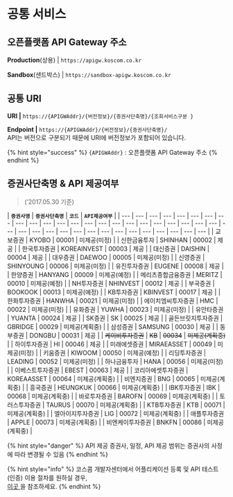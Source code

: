 # 공통 서비스

## **오픈플랫폼 API Gateway 주소** 

**Production**\(상용\)         \|    `https://apigw.koscom.co.kr`

**Sandbox**\(샌드박스\)     \|    `https://sandbox-apigw.koscom.co.kr`



## 공통 URI

**URI                   \|**     `https://{APIGWAddr}/{버전정보}/{증권사단축명}/{조회서비스구분}`

**Endpoint         \|**      `https://{APIGWAddr}/{버전정보}/{증권사단축명}/`  
                               API는 버전으로 구분되기 때문에 URI에 버전정보가 포함되어 있습니다. 

{% hint style="success" %}
`{APIGWAddr}` :  오픈플랫폼 API Gateway 주소
{% endhint %}



## 증권사단축명 & API 제공여부

> \(’2017.05.30 기준\)

| **`증권사명`**  | **`증권사단축명`**  | **`코드`**  | **`API제공여부`** |
| --- | --- | --- | --- | --- | --- | --- | --- | --- | --- | --- | --- | --- | --- | --- | --- | --- | --- | --- | --- | --- | --- | --- | --- | --- | --- | --- | --- | --- | --- | --- | --- | --- | --- | --- | --- | --- | --- |
| 교보증권 | KYOBO | 00001 | 미제공\(미정\) |
| 신한금융투자 | SHINHAN | 00002 | 제공 |
| 한국투자증권 | KOREAINVEST | 00003 | 제공 |
| 대신증권 | DAISHIN | 00004 | 제공 |
| 대우증권 | DAEWOO | 00005 | 미제공\(미정\) |
| 신영증권 | SHINYOUNG | 00006 | 미제공\(미정\) |
| 유진투자증권 | EUGENE | 00008 | 제공 |
| 한양증권 | HANYANG | 00009 | 미제공\(예정\) |
| 메리츠종합금융증권 | MERITZ | 00010 | 미제공\(예정\) |
| NH투자증권 | NHINVEST | 00012 | 제공 |
| 부국증권 | BOOKOOK | 00013 | 미제공\(예정\) |
| KB투자증권 | KBINVEST | 00017 | 제공 |
| 한화투자증권 | HANWHA | 00021 | 미제공\(미정\) |
| 에이치엠씨투자증권 | HMC | 00022 | 미제공\(미정\) |
| 유화증권 | YUWHA | 00023 | 미제공\(미정\) |
| 유안타증권 | YUANTA | 00024 | 제공 |
| SK증권 | SK | 00025 | 제공 |
| 골든브릿지투자증권 | GBRIDGE | 00029 | 미제공\(계획중\) |
| 삼성증권 | SAMSUNG | 00030 | 제공 |
| 동부증권 | DONGBU | 00031 | 제공 |
| ~~케이비투자증권~~ | ~~KB~~ | ~~00034~~ | ~~미제공\(계획중\)~~ |
| 하이투자증권 | HI | 00046 | 제공 |
| 미래에셋증권 | MIRAEASSET | 00049 | 미제공\(미정\) |
| 키움증권 | KIWOOM | 00050 | 미제공\(예정\) |
| 리딩투자증권 | LEADING | 00052 | 미제공\(미정\) |
| 하나금융투자 | HANA | 00056 | 미제공\(미정\) |
| 이베스트투자증권 | EBEST | 00063 | 제공 |
| 코리아에셋투자증권 | KOREAASSET | 00064	 | 미제공\(계획중\) |
| 비엔지증권 | BNG | 00065 | 미제공\(계획중\) |
| 흥국증권 | HEUNGKUK | 00066 | 미제공\(계획중\) |
| IBK투자증권 | IBK | 00068 | 미제공\(계획중\) |
| 바로투자증권 | BAROFN | 00069 | 미제공\(계획중\) |
| 토러스투자증권 | TAURUS | 00070 | 미제공\(계획중\) |
| KTB투자증권 | KTB	 | 00071 | 미제공\(계획중\) |
| 엘아이지투자증권 | LIG | 00072 | 미제공\(계획중\) |
| 애플투자증권 | APPLE | 00073 | 미제공\(계획중\) |
| 비엔케이투자증권 | BNKFN | 00086 | 미제공\(계획중\) |

{% hint style="danger" %}
 API 제공 증권사, 일정, API 제공 범위는 증권사의 사정에 따라 변경될 수 있음
{% endhint %}



{% hint style="info" %}
코스콤 개발자센터에서  어플리케이션 등록  및  API 테스트\(인증\) 이용 절차를 원하실 경우,   
 [이곳 ](https://koscom.gitbook.io/open-api/1/undefined-4/undefined-2)을 참조하세요.
{% endhint %}

